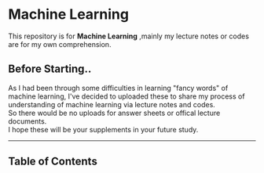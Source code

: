 # Machine Learning
This repository is for **Machine Learning**  ,mainly my lecture notes or codes are for my own comprehension.

## Before Starting..
As I had been through some difficulties in learning "fancy words" of machine learning, I've decided to uploaded these to share my process of understanding of machine learning via lecture notes and codes.  
So there would be no uploads for answer sheets or offical lecture documents.  
I hope these will be your supplements in your future study.

---
## Table of Contents